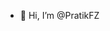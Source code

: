 - 👋 Hi, I’m @PratikFZ


<!---
PratikFZ/PratikFZ is a ✨ special ✨ repository because its `README.md` (this file) appears on your GitHub profile.
You can click the Preview link to take a look at your changes.
--->
